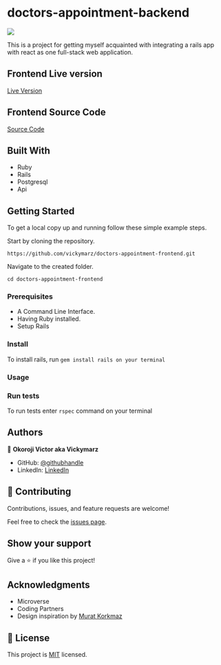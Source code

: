 # doctors-appointment-backend

![](https://img.shields.io/badge/Microverse-blueviolet)


This is a project for getting myself acquainted with integrating a rails app with react as one full-stack web application.

## Frontend Live version

[Live Version](https://greeting-app-frontend.herokuapp.com/)

## Frontend Source Code

[Source Code](https://github.com/vickymarz/doctors-appointment-frontend)
## Built With

- Ruby
- Rails
- Postgresql
- Api 
## Getting Started


To get a local copy up and running follow these simple example steps.

Start by cloning the repository.

`https://github.com/vickymarz/doctors-appointment-frontend.git`

Navigate to the created folder.

`cd doctors-appointment-frontend`

### Prerequisites

- A Command Line Interface.
- Having Ruby installed.
- Setup Rails

### Install

To install rails, run `gem install rails on your terminal`

### Usage

### Run tests

To run tests enter `rspec` command on your terminal

## Authors

👤 **Okoroji Victor aka Vickymarz**

- GitHub: [@githubhandle](https://github.com/vickymarz)
- LinkedIn: [LinkedIn](https://www.linkedin.com/in/victorebubeokoroji)


## 🤝 Contributing

Contributions, issues, and feature requests are welcome!

Feel free to check the [issues page](../../issues/).

## Show your support

Give a ⭐️ if you like this project!

## Acknowledgments

- Microverse
- Coding Partners 
- Design inspiration by [Murat Korkmaz](https://www.behance.net/gallery/26425031/Vespa-Responsive-Redesign)


## 📝 License

This project is [MIT](./MIT.md) licensed.
